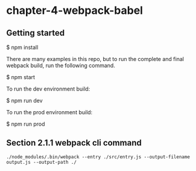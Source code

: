 # chapter-4-webpack-babel

## Getting started

$ npm install

There are many examples in this repo, but to run the complete and final webpack
build, run the following command.

$ npm start

To run the dev environment build:

$ npm run dev

To run the prod environment build:

$ npm run prod

## Section 2.1.1 webpack cli command

```
./node_modules/.bin/webpack --entry ./src/entry.js --output-filename output.js --output-path ./
```
